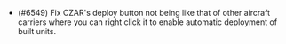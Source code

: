 - (#6549) Fix CZAR's deploy button not being like that of other aircraft carriers where you can right click it to enable automatic deployment of built units.
